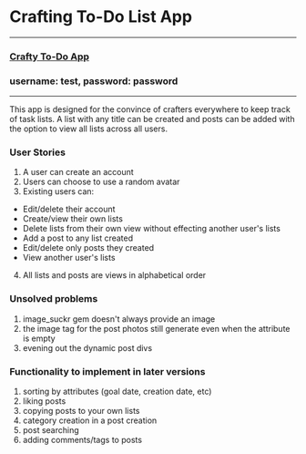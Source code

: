 # Crafting To-Do List App

---

### [Crafty To-Do App](https://diytodo.herokuapp.com/categories)
### username: test, password: password

---

This app is designed for the convince of crafters everywhere to keep track of task lists. A list with any title can be created and posts can be added with the option to view all lists across all users.

### User Stories

1. A user can create an account
2. Users can choose to use a random avatar
3. Existing users can:
  - Edit/delete their account
  - Create/view their own lists
  - Delete lists from their own view without effecting another user's lists
  - Add a post to any list created
  - Edit/delete only posts they created
  - View another user's lists
4. All lists and posts are views in alphabetical order

### Unsolved problems
1. image_suckr gem doesn't always provide an image
2. the image tag for the post photos still generate even when the attribute is empty
3. evening out the dynamic post divs

### Functionality to implement in later versions

1. sorting by attributes (goal date, creation date, etc)
2. liking posts
3. copying posts to your own lists
4. category creation in a post creation
5. post searching
6. adding comments/tags to posts
